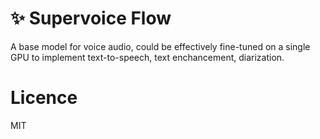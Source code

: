# ✨ Supervoice Flow
A base model for voice audio, could be effectively fine-tuned on a single GPU to implement text-to-speech, text enchancement, diarization.

# Licence 
MIT

